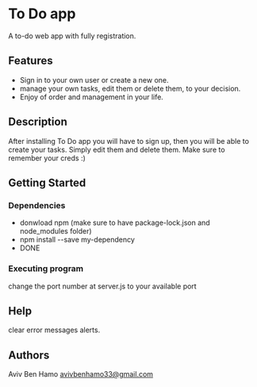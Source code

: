 # To Do app

A to-do web app with fully registration.

## Features

* Sign in to your own user or create a new one.
* manage your own tasks, edit them or delete them, to your decision.
* Enjoy of order and management in your life.

## Description

After installing To Do app you will have to sign up, then you will be able to create your tasks.
Simply edit them and delete them. 
Make sure to remember your creds :)


## Getting Started

### Dependencies

* donwload npm (make sure to have package-lock.json and node_modules folder)
* npm install --save my-dependency 
* DONE

### Executing program

change the port number at server.js to your available port

## Help

clear error messages alerts.

## Authors

Aviv Ben Hamo
avivbenhamo33@gmail.com
